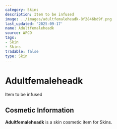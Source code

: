 ```yaml
---
category: Skins
description: Item to be infused
image: ../images/adultfemaleheadk-8f2846bd9f.png
last_updated: '2025-09-17'
name: Adultfemaleheadk
source: WFCD
tags:
- Skin
- Skins
tradable: false
type: Skin
---
```


# Adultfemaleheadk

Item to be infused

## Cosmetic Information

**Adultfemaleheadk** is a skin cosmetic item for Skins.

